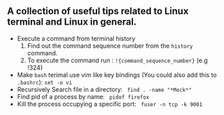 ## A collection of useful tips related to Linux terminal and Linux in general.

<ul>
  <li> Execute a command from terminal history
    <ol>
      <li> Find out the command sequence number from the <code>history</code> command. </li>
      <li> To execute the command run :  <code>!{command_sequence_number}</code>   (e.g !324) </li>
    </ol>
  </li>
  <li> Make <code>bash</code> terimal use vim like key bindings (You could also add this to <code>.bashrc</code>): 
    <code>set -o vi</code> </li>
  <li>Recursively Search file in a directory:
    <code> find . -name "*Mock*" </code></li>
  <li> Find pid of a process by name: 
    <code> pidof firefox </code></li>
  <li> Kill the process occupying a specific port: 
    <code> fuser -n tcp -k 9001 </code></li>
  </ul>
